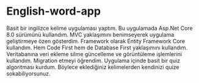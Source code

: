 # English-word-app
Basit bir ingilizce kelime uygulaması yaptım. Bu uygulamada Asp.Net Core 8.0 sürümünü kullandım. MVC yaklaşımını benimseyerek uygulama geliştirmeye özen gösterdim. Framework olarak Entity Framework Core kullandım. Hem Code First hem de Database First yaklaşımını kullandım. Veritabanına veri ekleme silme güncelleme ve görüntüleme işlemlerini kullandım. Migration etmeyi öğrendim. Uygulama içinde basit bir quiz algoritması kurdum. Böylece eklediğiniz kelimelerden kendinizi quize sokabiliyorsunuz. 
